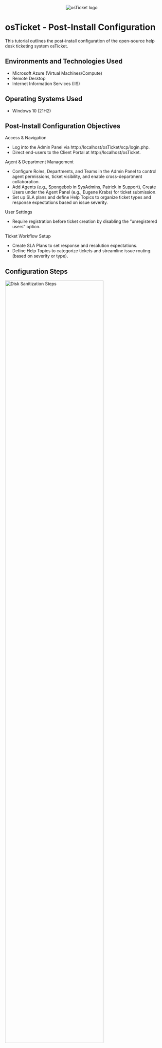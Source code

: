 <p align="center">
<img src="https://i.imgur.com/Clzj7Xs.png" alt="osTicket logo"/>
</p>

<h1>osTicket - Post-Install Configuration</h1>
This tutorial outlines the post-install configuration of the open-source help desk ticketing system osTicket.<br />





<h2>Environments and Technologies Used</h2>

- Microsoft Azure (Virtual Machines/Compute)
- Remote Desktop
- Internet Information Services (IIS)

<h2>Operating Systems Used </h2>

- Windows 10</b> (21H2)

<h2>Post-Install Configuration Objectives</h2>

Access & Navigation
- Log into the Admin Panel via http://localhost/osTicket/scp/login.php.
- Direct end-users to the Client Portal at http://localhost/osTicket.

Agent & Department Management
- Configure Roles, Departments, and Teams in the Admin Panel to control agent permissions, ticket visibility, and enable cross-department collaboration.
- Add Agents (e.g., Spongebob in SysAdmins, Patrick in Support), Create Users under the Agent Panel (e.g., Eugene Krabs) for ticket submission.
- Set up SLA plans and define Help Topics to organize ticket types and response expectations based on issue severity.

User Settings
- Require registration before ticket creation by disabling the “unregistered users” option.

Ticket Workflow Setup
- Create SLA Plans to set response and resolution expectations.
- Define Help Topics to categorize tickets and streamline issue routing (based on severity or type).


<h2>Configuration Steps</h2>

<p>
<img src="https://github.com/user-attachments/assets/8b5c1e75-f17e-4908-814d-19dccd623deb" height="80%" width="80%" alt="Disk Sanitization Steps"/>

  <img src="https://github.com/user-attachments/assets/75f34990-c9e7-4f3b-846d-a9a563fb21b4\" height="80%" width="80%" alt="Disk Sanitization Steps"/>
  
</p>
<p>
After installing osTicket, administrators and support agents log in through the Admin Panel at http://localhost/osTicket/scp/login.php, which provides access to system settings and ticket management tools. This is where agents can configure roles, departments, SLAs, and respond to incoming tickets. End users, on the other hand, submit and track their support requests through the client portal at http://localhost/osTicket.
</p>
<br />

<p>
<img src="https://github.com/user-attachments/assets/6211ec8e-ebfc-4325-9a3a-cb8b4e2f80e5" height="80%" width="80%" alt="Disk Sanitization Steps"/>
</p>
<p>
In the Admin Panel, go to Agents > Roles to create roles like “Supreme Admin” that define what actions agents can perform. Next, navigate to Agents > Departments to organize agents into groups such as “SysAdmins” or “Support,” which control ticket visibility. Then, under Agents > Teams, create teams like “Online Banking” by combining agents from different departments to collaborate on specific types of issues.
</p>
<br />

<p>
<img src="https://github.com/user-attachments/assets/d35b0a05-93b9-47af-8788-5d9f87d5a263" height="80%" width="80%" alt="Disk Sanitization Steps"/>

</p>
<p>
To control who can submit support tickets, go to the Admin Panel, then Settings > User Settings. Uncheck the box that allows unregistered users to create tickets, which ensures that only registered users can submit requests. This helps maintain a more secure and manageable ticketing system by requiring user authentication.
</p>
<br />

<p>
<img src="https://github.com/user-attachments/assets/872dec74-5179-47b3-bad1-5bfd5dadbc3a" height="80%" width="80%" alt="Disk Sanitization Steps"/>
</p>
<p>
In the Admin Panel, go to Agents > Add New to create agent accounts like Spongebob (assigned to SysAdmins) and Patrick (assigned to Support). Agents are staff members who manage and respond to tickets. To add end users (customers), switch to the Agent Panel, go to Users > Add New, and create profiles for users like Karen and Ken who will submit support requests.
</p>
<br />

<p>
<img src="https://github.com/user-attachments/assets/07861cf4-3fb6-438c-be6f-157bdb91c021" height="80%" width="80%" alt="Disk Sanitization Steps"/>
</p>
<p>
In the Admin Panel, navigate to Manage > SLA to create Service Level Agreements such as Sev-A, Sev-B, and Sev-C, each with different response time expectations and schedules. These SLAs help prioritize tickets based on urgency and ensure timely support. Then go to Manage > Help Topics to create categories like Password Reset or Business Critical Outage, which users select when submitting tickets to streamline routing and handling.
</p>
<br />
